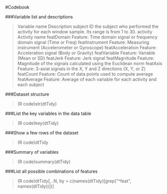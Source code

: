 #Codebook


###Variable list and descriptions

>Variable name 		Description
>subject 		ID the subject who performed the activity for each window sample. Its range is from 1 to 30.
>activity 		Activity name
>featDomain 		Feature: Time domain signal or frequency domain signal (Time or Freq)
>featInstrument 		Feature: Measuring instrument (Accelerometer or Gyroscope)
>featAcceleration 	Feature: Acceleration signal (Body or Gravity)
>featVariable 		Feature: Variable (Mean or SD)
>featJerk 		Feature: Jerk signal
>featMagnitude 		Feature: Magnitude of the signals calculated using the Euclidean norm
>featAxis 		Feature: 3-axial signals in the X, Y and Z directions (X, Y, or Z)
>featCount 		Feature: Count of data points used to compute average
>featAverage 		Feature: Average of each variable for each activity and each subject

###Dataset structure

>(R code)str(dtTidy)


###List the key variables in the data table

>(R code)key(dtTidy)


###Show a few rows of the dataset

>(R code)dtTidy


###Summary of variables

>(R code)summary(dtTidy)


###List all possible combinations of features

>(R code)dtTidy[, .N, by = c(names(dtTidy)[grep("^feat", names(dtTidy))])]




